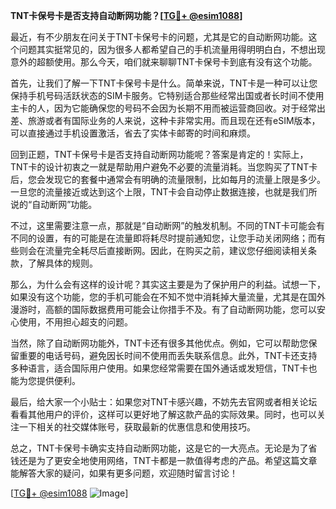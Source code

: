 **TNT卡保号卡是否支持自动断网功能？[[TG💪+ @esim1088](https://t.me/s/esim1088)]**

最近，有不少朋友在问关于TNT卡保号卡的问题，尤其是它的自动断网功能。这个问题其实挺常见的，因为很多人都希望自己的手机流量用得明明白白，不想出现意外的超额使用。那么今天，咱们就来聊聊TNT卡保号卡到底有没有这个功能。

首先，让我们了解一下TNT卡保号卡是什么。简单来说，TNT卡是一种可以让您保持手机号码活跃状态的SIM卡服务。它特别适合那些经常出国或者长时间不使用主卡的人，因为它能确保您的号码不会因为长期不用而被运营商回收。对于经常出差、旅游或者有国际业务的人来说，这种卡非常实用。而且现在还有eSIM版本，可以直接通过手机设置激活，省去了实体卡邮寄的时间和麻烦。

回到正题，TNT卡保号卡是否支持自动断网功能呢？答案是肯定的！实际上，TNT卡的设计初衷之一就是帮助用户避免不必要的流量消耗。当您购买了TNT卡后，您会发现它的套餐中通常会有明确的流量限制，比如每月的流量上限是多少。一旦您的流量接近或达到这个上限，TNT卡会自动停止数据连接，也就是我们所说的“自动断网”功能。

不过，这里需要注意一点，那就是“自动断网”的触发机制。不同的TNT卡可能会有不同的设置，有的可能是在流量即将耗尽时提前通知您，让您手动关闭网络；而有些则会在流量完全耗尽后直接断网。因此，在购买之前，建议您仔细阅读相关条款，了解具体的规则。

那么，为什么会有这样的设计呢？其实这主要是为了保护用户的利益。试想一下，如果没有这个功能，您的手机可能会在不知不觉中消耗掉大量流量，尤其是在国外漫游时，高额的国际数据费用可能会让你措手不及。有了自动断网功能，您可以安心使用，不用担心超支的问题。

当然，除了自动断网功能外，TNT卡还有很多其他优点。例如，它可以帮助您保留重要的电话号码，避免因长时间不使用而丢失联系信息。此外，TNT卡还支持多种语言，适合国际用户使用。如果您经常需要在国外通话或发短信，TNT卡也能为您提供便利。

最后，给大家一个小贴士：如果您对TNT卡感兴趣，不妨先去官网或者相关论坛看看其他用户的评价，这样可以更好地了解这款产品的实际效果。同时，也可以关注一下相关的社交媒体账号，获取最新的优惠信息和使用技巧。

总之，TNT卡保号卡确实支持自动断网功能，这是它的一大亮点。无论是为了省钱还是为了更安全地使用网络，TNT卡都是一款值得考虑的产品。希望这篇文章能解答大家的疑问，如果有更多问题，欢迎随时留言讨论！

[[TG💪+ @esim1088](https://t.me/s/esim1088) ![Image](https://i.postimg.cc/4NQfJmqS/Snipaste-2025-05-13-00-14-12.png)]